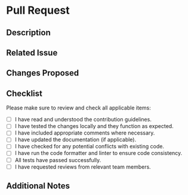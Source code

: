 # Pull Request

## Description
[//]: # (Briefly describe the purpose of this pull request)

## Related Issue
[//]: # (If this pull request relates to a specific issue, please link it here)

## Changes Proposed
[//]: # (List the changes made in this pull request, especially breaking changes)

## Checklist
Please make sure to review and check all applicable items:

- [ ] I have read and understood the contribution guidelines.
- [ ] I have tested the changes locally and they function as expected.
- [ ] I have included appropriate comments where necessary.
- [ ] I have updated the documentation (if applicable).
- [ ] I have checked for any potential conflicts with existing code.
- [ ] I have run the code formatter and linter to ensure code consistency.
- [ ] All tests have passed successfully.
- [ ] I have requested reviews from relevant team members.

## Additional Notes
[//]: # (Any additional information or context that might be helpful for reviewers. Attach screenshots if required)
